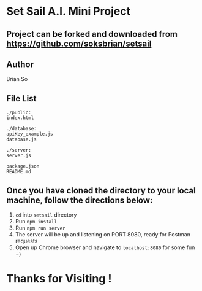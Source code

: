 Set Sail A.I. Mini Project
===

Project can be forked and downloaded from https://github.com/soksbrian/setsail
---

Author
---
Brian So

File List
---
```
./public:
index.html
```
```
./database:
apiKey_example.js
database.js
```
```
./server:
server.js
```
```
package.json
README.md
```

Once you have cloned the directory to your local machine, follow the directions below:
---
1. ```cd``` into ```setsail``` directory
2. Run ```npm install```
3. Run ```npm run server```
4. The server will be up and listening on PORT 8080, ready for Postman requests
5. Open up Chrome browser and navigate to ```localhost:8080``` for some fun =)

Thanks for Visiting !
===